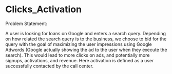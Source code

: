 # Clicks_Activation

Problem Statement:

A user is looking for loans on Google and enters a search query. Depending on how related the search query is to the business, we choose to bid for the query with the goal of maximizing the user impressions using Google Adwords (Google actually showing the ad to the user when they execute the search). This would lead to more clicks on ads, and potentially more signups, activations, and revenue. Here activation is defined as a user successfully contacted by the call center.
